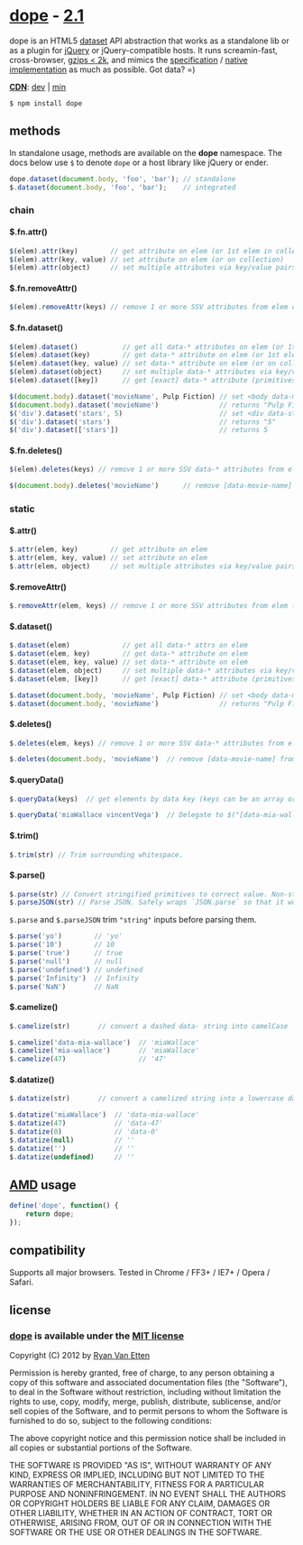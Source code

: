 [dope](http://github.com/ryanve/dope) - [2.1](https://github.com/ryanve/dope/blob/master/CHANGELOG.md)
=======

dope is an HTML5 [dataset](http://dev.opera.com/articles/view/an-introduction-to-datasets/) API abstraction that works as a standalone lib or as a plugin for [jQuery](http://jquery.com) or jQuery-compatible hosts. It runs screamin-fast, cross-browser, [gzips < 2k](http://airve.github.com/js/dope/dope.min.js), and mimics the [specification](http://www.w3.org/TR/2010/WD-html5-20101019/elements.html#embedding-custom-non-visible-data-with-the-data-attributes) / [native implementation](http://dev.opera.com/articles/view/an-introduction-to-datasets/) as much as possible. Got data? =)

**[CDN](http://airve.github.com)**: [dev](http://airve.github.com/js/dope/dope.js) | [min](http://airve.github.com/js/dope/dope.min.js)

```
$ npm install dope
```

## methods

In standalone usage, methods are available on the **dope** namespace. The docs below use `$` to denote `dope` or a host library like jQuery or ender.

```js
dope.dataset(document.body, 'foo', 'bar'); // standalone
$.dataset(document.body, 'foo', 'bar');    // integrated
```

### chain

#### $.fn.attr()

```js
$(elem).attr(key)        // get attribute on elem (or 1st elem in collection)
$(elem).attr(key, value) // set attribute on elem (or on collection)
$(elem).attr(object)     // set multiple attributes via key/value pairs
```

#### $.fn.removeAttr()

```js
$(elem).removeAttr(keys) // remove 1 or more SSV attributes from elem or collection
```

#### $.fn.dataset()

```js
$(elem).dataset()           // get all data-* attributes on elem (or 1st elem in collection)
$(elem).dataset(key)        // get data-* attribute on elem (or 1st elem in collection)
$(elem).dataset(key, value) // set data-* attribute on elem (or on collection)
$(elem).dataset(object)     // set multiple data-* attributes via key/value pairs
$(elem).dataset([key])      // get [exact] data-* attribute (primitives render to correct type)
```

```js
$(document.body).dataset('movieName', Pulp Fiction) // set <body data-movie-name="Pulp Fiction">
$(document.body).dataset('movieName')               // returns "Pulp Fiction"
$('div').dataset('stars', 5)                        // set <div data-stars="5"> on all matched divs
$('div').dataset('stars')                           // returns "5"
$('div').dataset(['stars'])                         // returns 5
```

#### $.fn.deletes()

```js
$(elem).deletes(keys) // remove 1 or more SSV data-* attributes from elem or collection
```

```js
$(document.body).deletes('movieName')      // remove [data-movie-name] from the <body> element
```

### static

#### $.attr()

```js
$.attr(elem, key)        // get attribute on elem
$.attr(elem, key, value) // set attribute on elem
$.attr(elem, object)     // set multiple attributes via key/value pairs
```

#### $.removeAttr()

```js
$.removeAttr(elem, keys) // remove 1 or more SSV attributes from elem (or from collection)
```

#### $.dataset()

```js
$.dataset(elem)             // get all data-* attrs on elem
$.dataset(elem, key)        // get data-* attribute on elem
$.dataset(elem, key, value) // set data-* attribute on elem
$.dataset(elem, object)     // set multiple data-* attributes via key/value pairs
$.dataset(elem, [key])      // get [exact] data-* attribute (primitives parse to correct type)
```

```js
$.dataset(document.body, 'movieName', Pulp Fiction) // set <body data-movie-name="Pulp Fiction">
$.dataset(document.body, 'movieName')               // returns "Pulp Fiction"
```

#### $.deletes()

```js
$.deletes(elem, keys) // remove 1 or more SSV data-* attributes from elem (or from collection)
```

```js
$.deletes(document.body, 'movieName')  // remove [data-movie-name] from the <body> element
```

#### $.queryData()

```js
$.queryData(keys)  // get elements by data key (keys can be an array or CSV or SSV string)
```

```js
$.queryData('miaWallace vincentVega')  // Delegate to $("[data-mia-wallace],[data-vincent-vega]")
```

#### $.trim()

```js
$.trim(str) // Trim surrounding whitespace.
```

#### $.parse()

```js
$.parse(str) // Convert stringified primitives to correct value. Non-strings are unchanged.
$.parseJSON(str) // Parse JSON. Safely wraps `JSON.parse` so that it won't throw an error.
```

`$.parse` and `$.parseJSON` trim `"string"` inputs before parsing them.

```js
$.parse('yo')        // 'yo'
$.parse('10')        // 10
$.parse('true')      // true
$.parse('null')      // null
$.parse('undefined') // undefined
$.parse('Infinity')  // Infinity
$.parse('NaN')       // NaN
```

#### $.camelize()

```js
$.camelize(str)       // convert a dashed data- string into camelCase
```

```js
$.camelize('data-mia-wallace')  // 'miaWallace'
$.camelize('mia-wallace')       // 'miaWallace'
$.camelize(47)                  // '47'
```

#### $.datatize()

```js
$.datatize(str)       // convert a camelized string into a lowercase dashed data- attribute name
```

```js
$.datatize('miaWallace')  // 'data-mia-wallace'
$.datatize(47)            // 'data-47'
$.datatize(0)             // 'data-0'
$.datatize(null)          // ''
$.datatize('')            // ''
$.datatize(undefined)     // ''
```

## [AMD](https://github.com/amdjs/amdjs-api/wiki/AMD) usage

```js
define('dope', function() { 
    return dope; 
});
```

## compatibility

Supports all major browsers. Tested in Chrome / FF3+ / IE7+ / Opera / Safari.

## license

### [dope](http://github.com/ryanve/dope) is available under the [MIT license](http://en.wikipedia.org/wiki/MIT_License)

Copyright (C) 2012 by [Ryan Van Etten](https://github.com/ryanve)

Permission is hereby granted, free of charge, to any person obtaining a copy
of this software and associated documentation files (the "Software"), to deal
in the Software without restriction, including without limitation the rights
to use, copy, modify, merge, publish, distribute, sublicense, and/or sell
copies of the Software, and to permit persons to whom the Software is
furnished to do so, subject to the following conditions:

The above copyright notice and this permission notice shall be included in
all copies or substantial portions of the Software.

THE SOFTWARE IS PROVIDED "AS IS", WITHOUT WARRANTY OF ANY KIND, EXPRESS OR
IMPLIED, INCLUDING BUT NOT LIMITED TO THE WARRANTIES OF MERCHANTABILITY,
FITNESS FOR A PARTICULAR PURPOSE AND NONINFRINGEMENT. IN NO EVENT SHALL THE
AUTHORS OR COPYRIGHT HOLDERS BE LIABLE FOR ANY CLAIM, DAMAGES OR OTHER
LIABILITY, WHETHER IN AN ACTION OF CONTRACT, TORT OR OTHERWISE, ARISING FROM,
OUT OF OR IN CONNECTION WITH THE SOFTWARE OR THE USE OR OTHER DEALINGS IN
THE SOFTWARE.